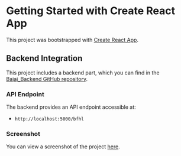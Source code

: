 # Getting Started with Create React App

This project was bootstrapped with [Create React App](https://github.com/facebook/create-react-app).

## Backend Integration

This project includes a backend part, which you can find in the [Bajaj_Backend GitHub repository](https://github.com/8prashant/Bajaj_Backend).

### API Endpoint

The backend provides an API endpoint accessible at:
- `http://localhost:5000/bfhl`

### Screenshot

You can view a screenshot of the project [here](https://github.com/8prashant/bajaj/blob/master/Screenshot%202024-08-25%20123336.png).
